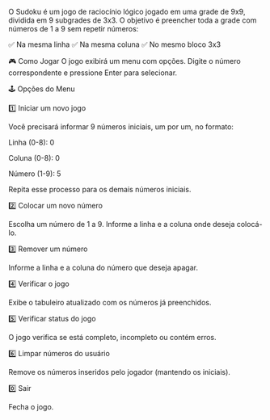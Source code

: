 O Sudoku é um jogo de raciocínio lógico jogado em uma grade de 9x9, dividida em 9 subgrades de 3x3. O objetivo é preencher toda a grade com números de 1 a 9 sem repetir números:

✅ Na mesma linha
✅ Na mesma coluna
✅ No mesmo bloco 3x3

🎮 Como Jogar
O jogo exibirá um menu com opções. Digite o número correspondente e pressione Enter para selecionar.

🕹️ Opções do Menu

1️⃣ Iniciar um novo jogo

Você precisará informar 9 números iniciais, um por um, no formato:

Linha (0-8): 0

Coluna (0-8): 0

Número (1-9): 5

Repita esse processo para os demais números iniciais.

2️⃣ Colocar um novo número

Escolha um número de 1 a 9.
Informe a linha e a coluna onde deseja colocá-lo.

3️⃣ Remover um número

Informe a linha e a coluna do número que deseja apagar.

4️⃣ Verificar o jogo

Exibe o tabuleiro atualizado com os números já preenchidos.

5️⃣ Verificar status do jogo

O jogo verifica se está completo, incompleto ou contém erros.

6️⃣ Limpar números do usuário

Remove os números inseridos pelo jogador (mantendo os iniciais).

0️⃣ Sair

Fecha o jogo.
